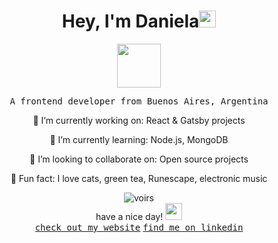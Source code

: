 <h1 align="center">Hey, I'm Daniela<img src="https://i.imgur.com/06Mk46R.gif" width="27px" /></h1>
<p align="center">
  <img src="https://i.imgur.com/WQ5dtLZ.png" height="70px" />
</p>

<p align="center"><samp>A frontend developer from Buenos Aires, Argentina</samp></p>
<p align="center">🚀 I’m currently working on: React & Gatsby projects</samp></p>
<p align="center">🌱 I’m currently learning: Node.js, MongoDB</samp></p>
<p align="center">🌟 I’m looking to collaborate on: Open source projects</samp></p>
<p align="center">🔮 Fun fact: I love cats, green tea, Runescape, electronic music</samp></p>

<p align="center">
  <img src="https://komarev.com/ghpvc/?username=voirs" alt="voirs" /> <br />
  have a nice day! <img src="https://i.imgur.com/nrwsrqi.gif" width="27px"/><br />
  <a href="https://danielagiorgio.com"><kbd>check out my website</kbd></a>
  <a href="https://linkedin.com/in/danielagiorgio"><kbd>find me on linkedin</kbd></a>
</p>

<!--
**voirs/voirs** is a ✨ _special_ ✨ repository because its `README.md` (this file) appears on your GitHub profile.

Here are some ideas to get you started:

- 🔭 I’m currently working on ...
- 🌱 I’m currently learning ...
- 👯 I’m looking to collaborate on ...
- 🤔 I’m looking for help with ...
- 💬 Ask me about ...
- 📫 How to reach me: ...
- 😄 Pronouns: ...
- ⚡ Fun fact: ...
-->
